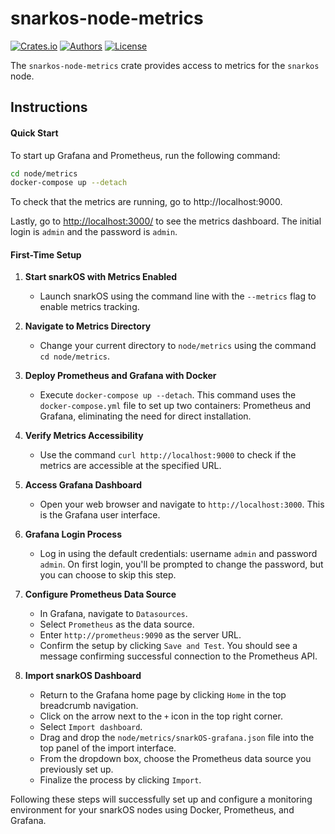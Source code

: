 # snarkos-node-metrics

[![Crates.io](https://img.shields.io/crates/v/snarkos-node-metrics.svg?color=neon)](https://crates.io/crates/snarkos-node-metrics)
[![Authors](https://img.shields.io/badge/authors-Aleo-orange.svg)](https://aleo.org)
[![License](https://img.shields.io/badge/License-Apache%202.0-blue.svg)](./LICENSE.md)

The `snarkos-node-metrics` crate provides access to metrics for the `snarkos` node.

## Instructions

#### Quick Start

To start up Grafana and Prometheus, run the following command:
```bash
cd node/metrics
docker-compose up --detach
```

To check that the metrics are running, go to http://localhost:9000.

Lastly, go to [http://localhost:3000/](http://localhost:3000/) to see the metrics dashboard.
The initial login is `admin` and the password is `admin`.

#### First-Time Setup

1. **Start snarkOS with Metrics Enabled**
    - Launch snarkOS using the command line with the `--metrics` flag to enable metrics tracking.

2. **Navigate to Metrics Directory**
    - Change your current directory to `node/metrics` using the command `cd node/metrics`.

3. **Deploy Prometheus and Grafana with Docker**
    - Execute `docker-compose up --detach`. This command uses the `docker-compose.yml` file to set up two containers: Prometheus and Grafana, eliminating the need for direct installation.

4. **Verify Metrics Accessibility**
    - Use the command `curl http://localhost:9000` to check if the metrics are accessible at the specified URL.

5. **Access Grafana Dashboard**
    - Open your web browser and navigate to `http://localhost:3000`. This is the Grafana user interface.

6. **Grafana Login Process**
    - Log in using the default credentials: username `admin` and password `admin`. On first login, you'll be prompted to change the password, but you can choose to skip this step.

7. **Configure Prometheus Data Source**
    - In Grafana, navigate to `Datasources`.
    - Select `Prometheus` as the data source.
    - Enter `http://prometheus:9090` as the server URL.
    - Confirm the setup by clicking `Save and Test`. You should see a message confirming successful connection to the Prometheus API.

8. **Import snarkOS Dashboard**
    - Return to the Grafana home page by clicking `Home` in the top breadcrumb navigation.
    - Click on the arrow next to the `+` icon in the top right corner.
    - Select `Import dashboard`.
    - Drag and drop the `node/metrics/snarkOS-grafana.json` file into the top panel of the import interface.
    - From the dropdown box, choose the Prometheus data source you previously set up.
    - Finalize the process by clicking `Import`.

Following these steps will successfully set up and configure a monitoring environment for your snarkOS nodes using Docker, Prometheus, and Grafana.
